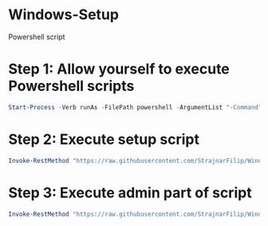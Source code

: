 # Windows-Setup
Powershell script

# Step 1: Allow yourself to execute Powershell scripts

```ps1
Start-Process -Verb runAs -FilePath powershell -ArgumentList "-Command","Set-ExecutionPolicy -ExecutionPolicy Bypass -Scope LocalMachine -Force"
```

# Step 2: Execute setup script
```ps1
Invoke-RestMethod "https://raw.githubusercontent.com/StrajnarFilip/Windows-Setup/master/Setup-Windows.ps1" | Invoke-Expression
```

# Step 3: Execute admin part of script
```ps1
Invoke-RestMethod "https://raw.githubusercontent.com/StrajnarFilip/Windows-Setup/master/Execute-ScriptAdmin.ps1" | Invoke-Expression
```
